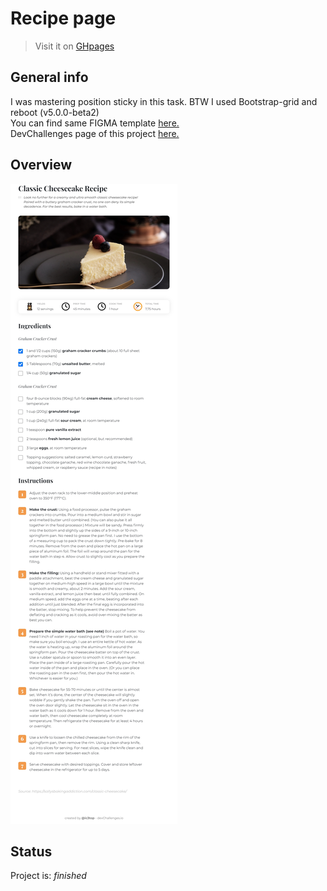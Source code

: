 # Recipe page
> Visit it on [GHpages](https://ic3top.github.io/devChallenges/recipe-page-master/solution/src/)


## General info
I was mastering position sticky in this task. BTW I used Bootstrap-grid and reboot (v5.0.0-beta2)    
You can find same FIGMA template [here.](https://www.figma.com/file/2jVBTSKeCYF0dIN6fi0stX/recipe-blog-challenge?node-id=1%3A100)  
DevChallenges page of this project [here.](https://devchallenges.io/solutions/rcHmGe9iNbbT0h96LzJF)


## Overview
![demo of the web-page](./screenshots/demo-ipad.jpg)


## Status
Project is: _finished_
